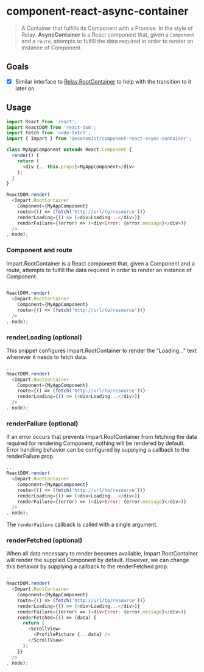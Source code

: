 # component-react-async-container

> A Container that fulfills its Component with a Promise. In the style of Relay.
**AsyncContainer** is a React component that, given a `Component` and a `route`, attempts to fulfill the data required in order to render an instance of Component.

## Goals

- [x] Similar interface to [Relay.RootContainer](https://facebook.github.io/relay/docs/guides-root-container.html) to help with the transition to it later on.

## Usage
```js
import React from 'react';
import ReactDOM from 'react-dom';
import fetch from 'node-fetch';
import { Impart } from '@economist/component-react-async-container';

class MyAppComponent extends React.Component {
  render() {
    return (
      <div {...this.props}>MyAppComponent</div>
    );
  }
}

ReactDOM.render(
  <Impart.RootContainer
    Component={MyAppComponent}
    route={() => (fetch('http://url/to/resource'))}
    renderLoading={() => (<div>Loading...</div>)}
    renderFailure={(error) => (<div>Error: {error.message}</div>)}
  />
, node);
```

### Component and route
Impart.RootContainer is a React component that, given a Component and a route, attempts to fulfill the data required in order to render an instance of Component.

```js
...
ReactDOM.render(
  <Impart.RootContainer
    Component={MyAppComponent}
    route={() => (fetch('http://url/to/resource'))}
  />
, node);
```

### renderLoading (optional)
This snippet configures Impart.RootContainer to render the "Loading..." text whenever it needs to fetch data.

```js
...
ReactDOM.render(
  <Impart.RootContainer
    Component={MyAppComponent}
    route={() => (fetch('http://url/to/resource'))}
    renderLoading={() => (<div>Loading...</div>)}
  />
, node);
```

### renderFailure (optional)
If an error occurs that prevents Impart.RootContainer from fetching the data required for rendering Component, nothing will be rendered by default. Error handling behavior can be configured by supplying a callback to the renderFailure prop.

```js
...
ReactDOM.render(
  <Impart.RootContainer
    Component={MyAppComponent}
    route={() => (fetch('http://url/to/resource'))}
    renderLoading={() => (<div>Loading...</div>)}
    renderFailure={(error) => (<div>Error: {error.message}</div>)}
  />
, node);
```

The `renderFailure` callback is called with a single argument.

### renderFetched (optional)
When all data necessary to render becomes available, Impart.RootContainer will render the supplied Component by default. However, we can change this behavior by supplying a callback to the renderFetched prop:

```js
...
ReactDOM.render(
  <Impart.RootContainer
    Component={MyAppComponent}
    route={() => (fetch('http://url/to/resource'))}
    renderLoading={() => (<div>Loading...</div>)}
    renderFailure={(error) => (<div>Error: {error.message}</div>)}
    renderFetched={() => (data) {
      return (
        <ScrollView>
          <ProfilePicture {...data} />
        </ScrollView>
      );
    }}
  />
, node);
```

